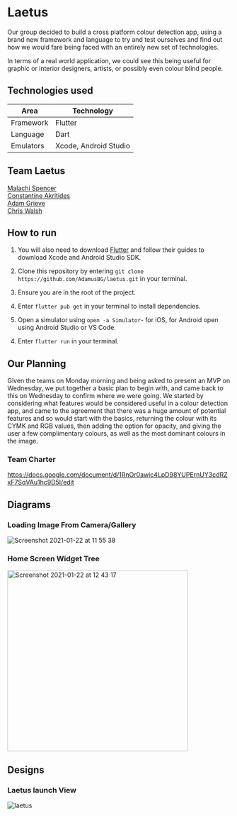 # Laetus 

Our group decided to build a cross platform colour detection app, using a brand new framework and language to try and test ourselves and find out how we would fare being faced with an entirely new set of technologies. 

In terms of a real world application, we could see this being useful for graphic or interior designers, artists, or possibly even colour blind people.

## Technologies used

Area | Technology
---- | ----
Framework | Flutter
Language | Dart
Emulators | Xcode, Android Studio

## Team Laetus

[Malachi Spencer](https://github.com/malachispencer)  
[Constantine Akritides](https://github.com/CodeZeus-dev)  
[Adam Grieve](https://github.com/AdamusBG)  
[Chris Walsh](https://github.com/Walshy92)

## How to run

1) You will also need to download [Flutter](https://flutter.dev/docs/get-started/install) and follow their guides to download Xcode and Android Studio SDK.

1) Clone this repository by entering `git clone https://github.com/AdamusBG/laetus.git` in your terminal.

2) Ensure you are in the root of the project.

2) Enter `flutter pub get` in your terminal to install dependencies.

3) Open a simulator using `open -a Simulator`- for iOS, for Android open using Android Studio or VS Code.

4. Enter `flutter run` in your terminal.

## Our Planning

Given the teams on Monday morning and being asked to present an MVP on Wednesday, we put together a basic plan to begin with, and came back to this on Wednesday to confirm where we were going. We started by considering what features would be considered useful in a colour detection app, and came to the agreement that there was a huge amount of potential features and so would start with the basics, returning the colour with its CYMK and RGB values, then adding the option for opacity, and giving the user a few complimentary colours, as well as the most dominant colours in the image.

### Team Charter

https://docs.google.com/document/d/1RnOr0awjc4LpD98YUPErnUY3cdRZxF7SqVAu1hc9D5I/edit

## Diagrams

### Loading Image From Camera/Gallery

![Screenshot 2021-01-22 at 11 55 38](https://user-images.githubusercontent.com/71923215/106179011-5c80da80-6192-11eb-8e71-7e1befee0f07.png)


### Home Screen Widget Tree

<img width="408" alt="Screenshot 2021-01-22 at 12 43 17" src="https://user-images.githubusercontent.com/71923215/106179484-02344980-6193-11eb-8449-d5d618f03224.png">


## Designs

### Laetus launch View

![laetus](https://user-images.githubusercontent.com/71923215/106179949-98686f80-6193-11eb-835e-709553ad6a7f.png)






